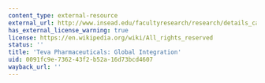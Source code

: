 ```yaml
---
content_type: external-resource
external_url: http://www.insead.edu/facultyresearch/research/details_cases.cfm?id=11717
has_external_license_warning: true
license: https://en.wikipedia.org/wiki/All_rights_reserved
status: ''
title: 'Teva Pharmaceuticals: Global Integration'
uid: 0091fc9e-7362-43f2-b52a-16d73bcd4607
wayback_url: ''
---
```

